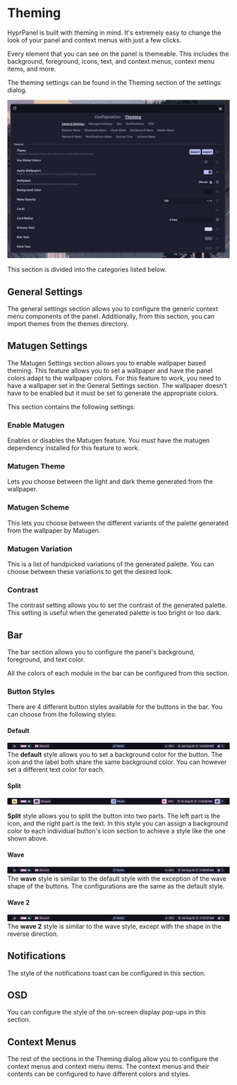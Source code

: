 # Theming
HyprPanel is built with theming in mind. It's extremely easy to change the look of your panel and context menus with just a few clicks. 

Every element that you can see on the panel is themeable. This includes the background, foreground, icons, text, and context menus, context menu items, and more. 

The theming settings can be found in the Theming section of the settings dialog.

![Theming Settings](../images/themes/theming.png)

This section is divided into the categories listed below.

## General Settings
The general settings section allows you to configure the generic context menu components of the panel. Additionally, from this section, you can import themes from the themes directory.

## Matugen Settings
The Matugen Settings section allows you to enable wallpaper based theming. This feature allows you to set a wallpaper and have the panel colors adapt to the wallpaper colors. For this feature to work, you need to have a wallpaper set in the General Settings section. The wallpaper doesn't have to be enabled but it must be set to generate the appropriate colors.

This section contains the following settings:

### Enable Matugen
Enables or disables the Matugen feature. You must have the matugen dependency installed for this feature to work.

### Matugen Theme
Lets you choose between the light and dark theme generated from the wallpaper.


### Matugen Scheme
This lets you choose between the different variants of the palette generated from the wallpaper by Matugen.


### Matugen Variation
This is a list of handpicked variations of the generated palette. You can choose between these variations to get the desired look.

### Contrast
The contrast setting allows you to set the contrast of the generated palette. This setting is useful when the generated palette is too bright or too dark.

## Bar
The bar section allows you to configure the panel's background, foreground, and text color.

All the colors of each module in the bar can be configured from this section.

### Button Styles
There are 4 different button styles available for the buttons in the bar. You can choose from the following styles:

#### Default
![Default Button Style](../images/configuration/Theming/default_bar_style.png)
The **default** style allows you to set a background color for the button. The icon and the label both share the same background color. You can however set a different text color for each.

#### Split
![Split Button Style](../images/configuration/Theming/split_bar_style.png)

**Split** style allows you to split the button into two parts. The left part is the icon, and the right part is the text. In this style you can assign a background color to each individual button's icon section to achieve a style like the one shown above.

#### Wave
![Wave Button Style](../images/configuration/Theming/wave.png)
The **wave** style is similar to the default style with the exception of the wave shape of the buttons. The configurations are the same as the default style.

#### Wave 2
![Wave 2 Button Style](../images/configuration/Theming/wave_2.png)
The **wave 2** style is similar to the wave style, except with the shape in the reverse direction.

## Notifications
The style of the notifications toast can be configured in this section. 

## OSD
You can configure the style of the on-screen display pop-ups in this section.

## Context Menus
The rest of the sections in the Theming dialog allow you to configure the context menus and context menu items. The context menus and their contents can be configured to have different colors and styles.
